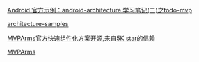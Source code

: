 [Android 官方示例：android-architecture 学习笔记(二)之todo-mvp](https://blog.csdn.net/jjwwmlp456/article/details/54869179)

[architecture-samples](https://github.com/android/architecture-samples)

[MVPArms官方快速组件化方案开源,来自5K star的信赖](https://www.jianshu.com/p/f671dd76868f)

[MVPArms](https://github.com/JessYanCoding/MVPArms)

[]()

[]()

[]()

[]()

[]()

[]()

[]()